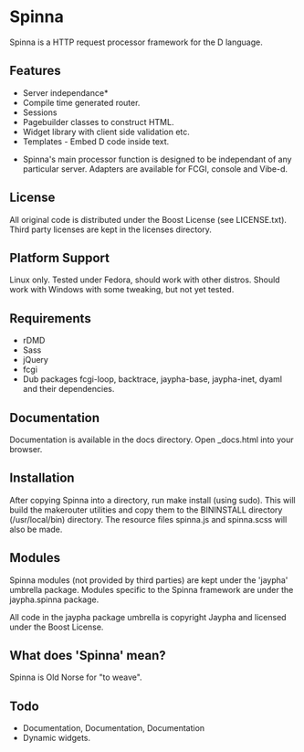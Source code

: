 Spinna
======

Spinna is a HTTP request processor framework for the D language.


Features
--------

- Server independance*
- Compile time generated router.
- Sessions
- Pagebuilder classes to construct HTML.
- Widget library with client side validation etc.
- Templates - Embed D code inside text.

* Spinna's main processor function is designed to be independant of any particular server.
Adapters are available for FCGI, console and Vibe-d.

License
-------

All original code is distributed under the Boost License
(see LICENSE.txt). Third party licenses are kept in the licenses
directory.

Platform Support
----------------

Linux only. Tested under Fedora, should work with other distros. Should work with Windows
with some tweaking, but not yet tested.

Requirements
------------

- rDMD
- Sass
- jQuery
- fcgi
- Dub packages fcgi-loop, backtrace, jaypha-base, jaypha-inet, dyaml and their dependencies.

Documentation
-------------

Documentation is available in the docs directory. Open _docs.html  into your browser.

Installation
------------

After copying Spinna into a directory, run make install (using sudo). This will build the
makerouter utilities and copy them to the BININSTALL directory
(/usr/local/bin) directory. The resource files spinna.js and spinna.scss will also be made.

Modules
-------

Spinna modules (not provided by third parties) are kept under the 'jaypha' umbrella package.
Modules specific to the Spinna framework are under the jaypha.spinna package.

All code in the jaypha package umbrella is copyright Jaypha and licensed under the
Boost License.

What does 'Spinna' mean?
------------------------

Spinna is Old Norse for "to weave".

Todo
----

- Documentation, Documentation, Documentation
- Dynamic widgets.
